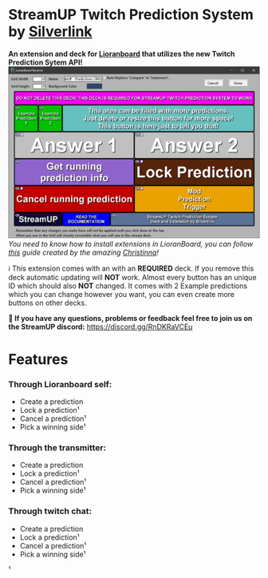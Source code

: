 # StreamUP Twitch Prediction System by [Silverlink](https://twitch.tv/silverlink)
**An extension and deck for [Lioranboard](https://obsproject.com/forum/resources/lioranboard-stream-deck-animator.862/) that utilizes the new Twitch Prediction Sytem API!**
![](https://raw.githubusercontent.com/XSilverlink/LB-ReadMe-Files/main/StreamUP%20Twitch%20Prediction%20System/images/LioranBoard_Receiver_GUmc3k2112.png)
*You need to know how to install extensions in LioranBoard, you can follow [this](https://christinna9031.github.io/LBDocumentation/setup.html#extensions) guide created by the amazing [Christinna](https://github.com/christinna9031)!*

ℹ This extension comes with an with an **REQUIRED** deck. If you remove this deck automatic updating will **NOT** work.  Almost every button has an unique ID which should also **NOT** changed. It comes with 2 Example predictions which you can change however you want, you can even create more buttons on other decks.

**💭 If you have any questions, problems or feedback feel free to join us on the StreamUP discord:**
https://discord.gg/RnDKRaVCEu

# Features  

### Through Lioranboard self:
 - Create a prediction 
 - Lock a prediction¹
 - Cancel a prediction¹
 - Pick a winning side¹
 ### Through the transmitter:
 - Create a prediction 
 - Lock a prediction¹
 - Cancel a prediction¹
 - Pick a winning side¹
 ### Through twitch chat:
 - Create a prediction 
 - Lock a prediction¹
 - Cancel a prediction¹
 - Pick a winning side¹

¹ 

<!--stackedit_data:
eyJoaXN0b3J5IjpbLTIwNzUyMDc5NDEsMTA2NDE1ODcxMCwtOT
kyODc0MzczLDQ0NDg2NzQwNywtMTE1NTk0ODcyNywtMTA2Mzc2
NzUwNiwtOTQ1MDAwOTQ0XX0=
-->